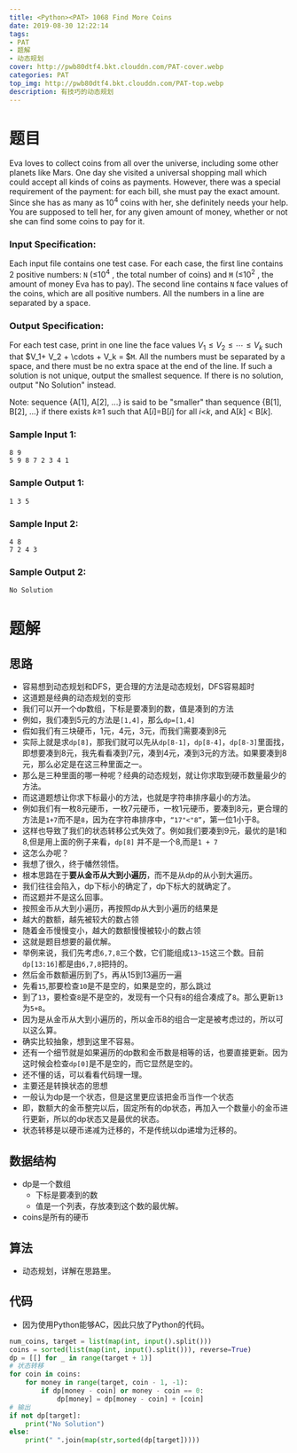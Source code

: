 ```yaml
---
title: <Python><PAT> 1068 Find More Coins
date: 2019-08-30 12:22:14
tags: 
- PAT
- 题解
- 动态规划
cover: http://pwb80dtf4.bkt.clouddn.com/PAT-cover.webp
categories: PAT
top_img: http://pwb80dtf4.bkt.clouddn.com/PAT-top.webp
description: 有技巧的动态规划
---
```


# 题目

Eva loves to collect coins from all over the universe, including some other planets like Mars. One day she visited a universal shopping mall which could accept all kinds of coins as payments. However, there was a special requirement of the payment: for each bill, she must pay the exact amount. Since she has as many as $10^4$ coins with her, she definitely needs your help. You are supposed to tell her, for any given amount of money, whether or not she can find some coins to pay for it.

### Input Specification:

Each input file contains one test case. For each case, the first line contains 2 positive numbers: `N` (≤$10^4$ , the total number of coins) and `M` (≤$10^2$ , the amount of money Eva has to pay). The second line contains `N` face values of the coins, which are all positive numbers. All the numbers in a line are separated by a space.

### Output Specification:

For each test case, print in one line the face values $V_1\leq V_2 \leq \cdots \leq V_k$ such that $V_1+ V_2 + \cdots + V_k = $`M`. All the numbers must be separated by a space, and there must be no extra space at the end of the line. If such a solution is not unique, output the smallest sequence. If there is no solution, output "No Solution" instead.

Note: sequence {A[1], A[2], ...} is said to be "smaller" than sequence {B[1], B[2], ...} if there exists *k*≥1 such that A[*i*]=B[*i*] for all *i*<*k*, and A[*k*] < B[*k*].

### Sample Input 1:

```in
8 9
5 9 8 7 2 3 4 1
```

### Sample Output 1:

```out
1 3 5
```

### Sample Input 2:

```
4 8
7 2 4 3
```

### Sample Output 2:

```
No Solution
```

# 题解

## 思路

+ 容易想到动态规划和DFS，更合理的方法是动态规划，DFS容易超时
+ 这道题是经典的动态规划的变形
+ 我们可以开一个dp数组，下标是要凑到的数，值是凑到的方法
+ 例如，我们凑到5元的方法是`[1,4]`，那么`dp=[1,4]`
+ 假如我们有三块硬币，1元，4元，3元，而我们需要凑到8元
+ 实际上就是求`dp[8]`，那我们就可以先从`dp[8-1]`，`dp[8-4]`，`dp[8-3]`里面找，即想要凑到8元，我先看看凑到7元，凑到4元，凑到3元的方法。如果要凑到8元，那么必定是在这三种里面之一。
+ 那么是三种里面的哪一种呢？经典的动态规划，就让你求取到硬币数量最少的方法。
+ 而这道题想让你求下标最小的方法，也就是字符串排序最小的方法。
+ 例如我们有一枚8元硬币，一枚7元硬币，一枚1元硬币，要凑到8元，更合理的方法是`1+7`而不是`8`，因为在字符串排序中，`“17"<"8”`，第一位1小于8。
+ 这样也导致了我们的状态转移公式失效了。例如我们要凑到9元，最优的是1和8,但是用上面的例子来看，`dp[8]` 并不是一个8,而是`1 + 7`
+ 这怎么办呢？
+ 我想了很久，终于幡然领悟。
+ 根本思路在于**要从金币从大到小遍历**，而不是从dp的从小到大遍历。
+ 我们往往会陷入，dp下标小的确定了，dp下标大的就确定了。
+ 而这题并不是这么回事。
+ 按照金币从大到小遍历，再按照dp从大到小遍历的结果是
+ 越大的数额，越先被较大的数占领
+ 随着金币慢慢变小，越大的数额慢慢被较小的数占领
+ 这就是题目想要的最优解。
+ 举例来说，我们先考虑`6,7,8`三个数，它们能组成`13~15`这三个数。目前`dp[13:16]`都是由`6,7,8`把持的。
+ 然后金币数额遍历到了`5`，再从15到13遍历一遍
+ 先看`15`,那要检查`10`是不是空的，如果是空的，那么跳过
+ 到了`13`，要检查`8`是不是空的，发现有一个只有`8`的组合凑成了`8`。那么更新`13`为`5+8`。
+ 因为是从金币从大到小遍历的，所以金币8的组合一定是被考虑过的，所以可以这么算。
+ 确实比较抽象，想到这里不容易。
+ 还有一个细节就是如果遍历的dp数和金币数是相等的话，也要直接更新。因为这时候会检查`dp[0]`是不是空的，而它显然是空的。
+ 还不懂的话，可以看看代码理一理。
+ 主要还是转换状态的思想
+ 一般认为dp是一个状态，但是这里更应该把金币当作一个状态
+ 即，数额大的金币整完以后，固定所有的dp状态，再加入一个数量小的金币进行更新，所以的dp状态又是最优的状态。
+ 状态转移是以硬币递减为迁移的，不是传统以dp递增为迁移的。

## 数据结构

+ dp是一个数组
  + 下标是要凑到的数
  + 值是一个列表，存放凑到这个数的最优解。
+ coins是所有的硬币

## 算法

+ 动态规划，详解在思路里。

## 代码

+ 因为使用Python能够AC，因此只放了Python的代码。

```python
num_coins, target = list(map(int, input().split()))
coins = sorted(list(map(int, input().split())), reverse=True)
dp = [[] for _ in range(target + 1)]
# 状态转移
for coin in coins:
    for money in range(target, coin - 1, -1):
        if dp[money - coin] or money - coin == 0:
            dp[money] = dp[money - coin] + [coin]
# 输出
if not dp[target]:
    print("No Solution")
else:
    print(" ".join(map(str,sorted(dp[target]))))

```

